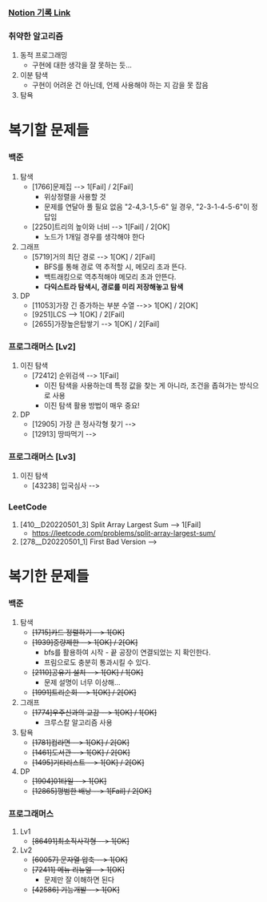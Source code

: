 ### [Notion 기록 Link](https://jnam.notion.site/3a57997df12848f093fb434e7fef4c4c)

### 취약한 알고리즘

1. 동적 프로그래밍
    - 구현에 대한 생각을 잘 못하는 듯...
2. 이분 탐색
   - 구현이 어려운 건 아닌데, 언제 사용해야 하는 지 감을 못 잡음
3. 탐욕

# 복기할 문제들

### 백준

1. 탐색
    - [1766]문제집 --> 1[Fail] / 2[Fail]
        - 위상정렬을 사용할 것
        - 문제를 연달아 풀 필요 없음 "2-4,3-1,5-6" 일 경우, "2-3-1-4-5-6"이 정답임
    - [2250]트리의 높이와 너비 --> 1[Fail] / 2[OK]
        - 노드가 1개일 경우를 생각해야 한다
2. 그래프
    - [5719]거의 최단 경로 --> 1[OK] / 2[Fail]
        - BFS를 통해 경로 역 추적할 시, 메모리 초과 뜬다.
        - 백트래킹으로 역추적해야 메모리 초과 안뜬다.
        - **다익스트라 탐색시, 경로를 미리 저장해놓고 탐색**
3. DP
    - [11053]가장 긴 증가하는 부분 수열 -->> 1[OK] / 2[OK]
    - [9251]LCS --> 1[OK] / 2[Fail]
    - [2655]가장높은탑쌓기 --> 1[OK] / 2[Fail]

### 프로그래머스 [Lv2]

1. 이진 탐색
   - [72412] 순위검색 --> 1[Fail]
     - 이진 탐색을 사용하는데 특정 값을 찾는 게 아니라, 조건을 좁혀가는 방식으로 사용
     - 이진 탐색 활용 방법이 매우 중요!
2. DP
   - [12905] 가장 큰 정사각형 찾기 --> 
   - [12913] 땅따먹기 --> 

### 프로그래머스 [Lv3]
1. 이진 탐색
   - [43238] 입국심사 --> 

### LeetCode

1. [410__D20220501_3] Split Array Largest Sum --> 1[Fail]
    - https://leetcode.com/problems/split-array-largest-sum/
2. [278__D20220501_1] First Bad Version -->

# 복기한 문제들

### 백준

1. 탐색
    - ~~[1715]카드 정렬하기 --> 1[OK]~~
    - ~~[1939]중량제한 --> 1[OK] / 2[OK]~~
        - bfs를 활용하여 시작 - 끝 공장이 연결되었는 지 확인한다.
        - 프림으로도 충분히 통과시킬 수 있다.
    - ~~[2110]공유기 설치 --> 1[OK] / 1[OK]~~
        - 문제 설명이 너무 이상해...
    - ~~[1991]트리순회 --> 1[OK] / 2[OK]~~
2. 그래프
    - ~~[1774]우주신과의 교감 --> 1[OK] / 1[OK]~~
        - 크루스칼 알고리즘 사용
3. 탐욕
    - ~~[1781]컵라면 --> 1[OK] / 2[OK]~~
    - ~~[1461]도서관 --> 1[OK] / 2[OK]~~
    - ~~[1495]기타리스트 --> 1[OK] / 2[OK]~~
4. DP
    - ~~[1904]01타일 --> 1[OK]~~
    - ~~[12865]평범한 배낭 --> 1[Fail] / 2[OK]~~

### 프로그래머스

1. Lv1
    - ~~[86491]최소직사각형 --> 1[OK]~~
2. Lv2
    - ~~[60057] 문자열 압축 --> 1[OK]~~
    - ~~[72411] 메뉴 리뉴얼 --> 1[OK]~~
        - 문제만 잘 이해하면 된다
    - ~~[42586] 기능개발 --> 1[OK]~~
